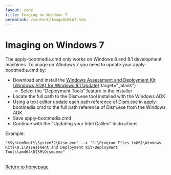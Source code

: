 ```yaml
---
layout: code
title: Imaging on Windows 7
permalink: /content/ImageOnWin7.htm
---
```


# Imaging on Windows 7
The apply-bootmedia.cmd only works on Windows 8 and 8.1 development machines. To image on Windows 7 you need to update your apply-bootmedia.cmd by:

* Download and install the [Windows Assessment and Deployment Kit (Windows ADK) for Windows 8.1 Update](http://www.microsoft.com/en-us/download/details.aspx?id=39982){:target="_blank"}
  * Select the “Deployment Tools” feature in the installer
* Locate the full path to the Dism.exe tool installed with the Windows ADK
* Using a text editor update each path reference of Dism.exe in apply-bootmedia.cmd to the full path reference of Dism.exe from the Windows ADK 
* Save apply-bootmedia.cmd
* Continue with the "Updating your Intel Galileo" instructions

Example:

~~~
"%SystemRoot%\System32\Dism.exe" --> "C:\Program Files (x86)\Windows Kits\8.1\Assessment and Deployment Kit\Deployment Tools\amd64\DISM\Dism.exe"
~~~

<br/>
<a class="btn btn-default" href="index.htm" role="button">Return to homepage</a>
